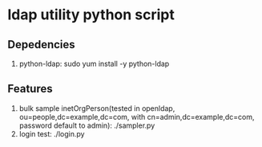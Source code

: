 # ldap utility python script

## Depedencies

1. python-ldap: sudo yum install -y python-ldap

## Features

1. bulk sample inetOrgPerson(tested in openldap, ou=people,dc=example,dc=com, with cn=admin,dc=example,dc=com, password default to admin): ./sampler.py
2. login test: ./login.py
